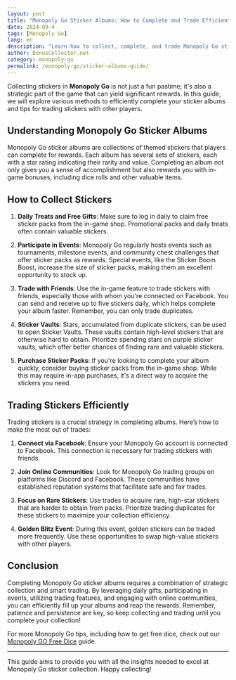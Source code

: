 ```yaml
---
layout: post  
title: "Monopoly Go Sticker Albums: How to Complete and Trade Efficiently"  
date: 2024-09-4
tags: [Monopoly Go]  
lang: en  
description: "Learn how to collect, complete, and trade Monopoly Go sticker albums with these expert tips for efficient sticker collection and trading strategies."  
author: BonusCollector.net  
category: monopoly-go  
permalink: /monopoly-go/sticker-albums-guide/
---
```


Collecting stickers in **Monopoly Go** is not just a fun pastime; it's also a strategic part of the game that can yield significant rewards. In this guide, we will explore various methods to efficiently complete your sticker albums and tips for trading stickers with other players.

## Understanding Monopoly Go Sticker Albums

Monopoly Go sticker albums are collections of themed stickers that players can complete for rewards. Each album has several sets of stickers, each with a star rating indicating their rarity and value. Completing an album not only gives you a sense of accomplishment but also rewards you with in-game bonuses, including dice rolls and other valuable items.

## How to Collect Stickers

1. **Daily Treats and Free Gifts**: Make sure to log in daily to claim free sticker packs from the in-game shop. Promotional packs and daily treats often contain valuable stickers.

2. **Participate in Events**: Monopoly Go regularly hosts events such as tournaments, milestone events, and community chest challenges that offer sticker packs as rewards. Special events, like the Sticker Boom Boost, increase the size of sticker packs, making them an excellent opportunity to stock up.

3. **Trade with Friends**: Use the in-game feature to trade stickers with friends, especially those with whom you're connected on Facebook. You can send and receive up to five stickers daily, which helps complete your album faster. Remember, you can only trade duplicates.

4. **Sticker Vaults**: Stars, accumulated from duplicate stickers, can be used to open Sticker Vaults. These vaults contain high-level stickers that are otherwise hard to obtain. Prioritize spending stars on purple sticker vaults, which offer better chances of finding rare and valuable stickers.

5. **Purchase Sticker Packs**: If you're looking to complete your album quickly, consider buying sticker packs from the in-game shop. While this may require in-app purchases, it's a direct way to acquire the stickers you need.

## Trading Stickers Efficiently

Trading stickers is a crucial strategy in completing albums. Here’s how to make the most out of trades:

1. **Connect via Facebook**: Ensure your Monopoly Go account is connected to Facebook. This connection is necessary for trading stickers with friends.

2. **Join Online Communities**: Look for Monopoly Go trading groups on platforms like Discord and Facebook. These communities have established reputation systems that facilitate safe and fair trades.

3. **Focus on Rare Stickers**: Use trades to acquire rare, high-star stickers that are harder to obtain from packs. Prioritize trading duplicates for these stickers to maximize your collection efficiency.

4. **Golden Blitz Event**: During this event, golden stickers can be traded more frequently. Use these opportunities to swap high-value stickers with other players.

## Conclusion

Completing Monopoly Go sticker albums requires a combination of strategic collection and smart trading. By leveraging daily gifts, participating in events, utilizing trading features, and engaging with online communities, you can efficiently fill up your albums and reap the rewards. Remember, patience and persistence are key, so keep collecting and trading until you complete your collection!

For more Monopoly Go tips, including how to get free dice, check out our [Monopoly GO Free Dice](https://bonuscollector.net/monopoly-go-free-dice/) guide.

--- 

This guide aims to provide you with all the insights needed to excel at Monopoly Go sticker collection. Happy collecting!